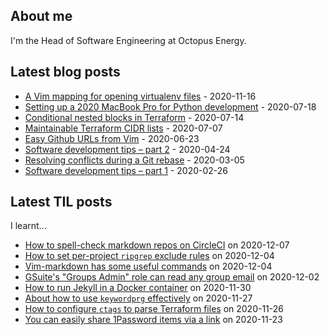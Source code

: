 ## About me
I'm the Head of Software Engineering at Octopus Energy.
## Latest blog posts
- [A Vim mapping for opening virtualenv files](https://codeinthehole.com/tips/a-vim-mapping-for-opening-virtualenv-files/) - 2020-11-16
- [Setting up a 2020 MacBook Pro for Python development](https://codeinthehole.com/guides/settings-up-a-2020-macbook-for-python-development/) - 2020-07-18
- [Conditional nested blocks in Terraform](https://codeinthehole.com/tips/conditional-nested-blocks-in-terraform/) - 2020-07-14
- [Maintainable Terraform CIDR lists](https://codeinthehole.com/tips/terraform-cidrs/) - 2020-07-07
- [Easy Github URLs from Vim](https://codeinthehole.com/tips/easy-github-urls-from-vim/) - 2020-06-23
- [Software development tips – part 2](https://codeinthehole.com/tips/software-development-tips-part2/) - 2020-04-24
- [Resolving conflicts during a Git rebase](https://codeinthehole.com/guides/resolving-conflicts-during-a-git-rebase/) - 2020-03-05
- [Software development tips – part 1](https://codeinthehole.com/tips/software-development-tips-part1/) - 2020-02-26
## Latest TIL posts
I learnt...
- [How to spell-check markdown repos on CircleCI](https://til.codeinthehole.com/posts/how-to-spellcheck-markdown-repos-on-circleci/) on 2020-12-07
- [How to set per-project `ripgrep` exclude rules](https://til.codeinthehole.com/posts/how-to-set-perproject-ripgrep-exclude-rules/) on 2020-12-04
- [Vim-markdown has some useful commands](https://til.codeinthehole.com/posts/vimmarkdown-has-some-useful-commands/) on 2020-12-04
- [GSuite's "Groups Admin" role can read any group email](https://til.codeinthehole.com/posts/gsuites-groups-admin-role-can-read-any-group-email/) on 2020-12-02
- [How to run Jekyll in a Docker container](https://til.codeinthehole.com/posts/how-to-run-jekyll-in-a-docker-container/) on 2020-11-30
- [About how to use `keywordprg` effectively](https://til.codeinthehole.com/posts/about-how-to-use-keywordprg-effectively/) on 2020-11-27
- [How to configure `ctags` to parse Terraform files](https://til.codeinthehole.com/posts/how-to-configure-ctags-to-parse-terraform-files/) on 2020-11-26
- [You can easily share 1Password items via a link](https://til.codeinthehole.com/posts/you-can-easily-share-1password-items-via-a-link/) on 2020-11-23
